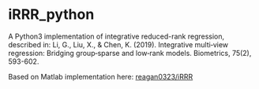 # iRRR_python


A Python3 implementation of integrative reduced-rank regression, described in:
Li, G., Liu, X., & Chen, K. (2019). Integrative multi‐view regression: Bridging group‐sparse and low‐rank models. Biometrics, 75(2), 593-602.

Based on Matlab implementation here: [reagan0323/iRRR](https://github.com/reagan0323/iRRR)
